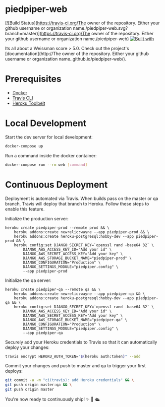 # piedpiper-web

[![Build Status](https://travis-ci.org/The owner of the repository. Either your github username or organization name./piedpiper-web.svg?branch=master)](https://travis-ci.org/The owner of the repository. Either your github username or organization name./piedpiper-web)
[![Built with](https://img.shields.io/badge/Built_with-Cookiecutter_Django_Rest-F7B633.svg)](https://github.com/agconti/cookiecutter-django-rest)

Its all about a Weissman score > 5.0. Check out the project's [documentation](http://The owner of the repository. Either your github username or organization name..github.io/piedpiper-web/).

# Prerequisites

- [Docker](https://docs.docker.com/docker-for-mac/install/)  
- [Travis CLI](http://blog.travis-ci.com/2013-01-14-new-client/)
- [Heroku Toolbelt](https://toolbelt.heroku.com/)

# Local Development

Start the dev server for local development:
```bash
docker-compose up
```

Run a command inside the docker container:

```bash
docker-compose run --rm web [command]
```

# Continuous Deployment

Deployment is automated via Travis. When builds pass on the master or qa branch, Travis will deploy that branch to Heroku. Follow these steps to enable this feature.

Initialize the production server:

```
heroku create piedpiper-prod --remote prod && \
    heroku addons:create newrelic:wayne --app piedpiper-prod && \
    heroku addons:create heroku-postgresql:hobby-dev --app piedpiper-prod && \
    heroku config:set DJANGO_SECRET_KEY=`openssl rand -base64 32` \
        DJANGO_AWS_ACCESS_KEY_ID="Add your id" \
        DJANGO_AWS_SECRET_ACCESS_KEY="Add your key" \
        DJANGO_AWS_STORAGE_BUCKET_NAME="piedpiper-prod" \
        DJANGO_CONFIGURATION="Production" \
        DJANGO_SETTINGS_MODULE="piedpiper.config" \
        --app piedpiper-prod
```

Initialize the qa server:

```
heroku create piedpiper-qa --remote qa && \
    heroku addons:create newrelic:wayne --app piedpiper-qa && \
    heroku addons:create heroku-postgresql:hobby-dev --app piedpiper-qa && \
    heroku config:set DJANGO_SECRET_KEY=`openssl rand -base64 32` \
        DJANGO_AWS_ACCESS_KEY_ID="Add your id" \
        DJANGO_AWS_SECRET_ACCESS_KEY="Add your key" \
        DJANGO_AWS_STORAGE_BUCKET_NAME="piedpiper-qa" \
        DJANGO_CONFIGURATION="Production" \
        DJANGO_SETTINGS_MODULE="piedpiper.config" \
        --app piedpiper-qa
```

Securely add your Heroku credentials to Travis so that it can automatically deploy your changes:

```bash
travis encrypt HEROKU_AUTH_TOKEN="$(heroku auth:token)" --add
```

Commit your changes and push to master and qa to trigger your first deploys:

```bash
git commit -a -m "ci(travis): add Heroku credentials" && \
git push origin master:qa && \
git push origin master
```

You're now ready to continuously ship! ✨ 💅 🛳
